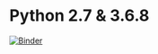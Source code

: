 # Python 2.7 & 3.6.8
[![Binder](https://binderhub.apps.myhu.cloud/badge_logo.svg)](https://binderhub.apps.myhu.cloud/v2/gh/asapcatftw/HU-AI-camp/P2.7)
